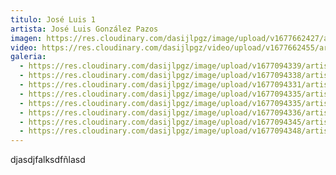 ```yaml
---
titulo: José Luis 1
artista: José Luis González Pazos
imagen: https://res.cloudinary.com/dasijlpgz/image/upload/v1677662427/artistas/Jos%C3%A9%20Luis%20Gonz%C3%A1lez%20Pazos/Obra1/230301_portada.png
video: https://res.cloudinary.com/dasijlpgz/video/upload/v1677662455/artistas/Jos%C3%A9%20Luis%20Gonz%C3%A1lez%20Pazos/Obra1/230301_Jose_Luis_Gonzalez_Pazos_compressed.mp4
galeria:
  - https://res.cloudinary.com/dasijlpgz/image/upload/v1677094339/artistas/Jos%C3%A9%20Luis%20Gonz%C3%A1lez%20Pazos/Obra1/P1050012.jpg
  - https://res.cloudinary.com/dasijlpgz/image/upload/v1677094338/artistas/Jos%C3%A9%20Luis%20Gonz%C3%A1lez%20Pazos/Obra1/P1050011.jpg
  - https://res.cloudinary.com/dasijlpgz/image/upload/v1677094331/artistas/Jos%C3%A9%20Luis%20Gonz%C3%A1lez%20Pazos/Obra1/P1050007.jpg
  - https://res.cloudinary.com/dasijlpgz/image/upload/v1677094335/artistas/Jos%C3%A9%20Luis%20Gonz%C3%A1lez%20Pazos/Obra1/P1050010.jpg
  - https://res.cloudinary.com/dasijlpgz/image/upload/v1677094335/artistas/Jos%C3%A9%20Luis%20Gonz%C3%A1lez%20Pazos/Obra1/P1050009.jpg
  - https://res.cloudinary.com/dasijlpgz/image/upload/v1677094336/artistas/Jos%C3%A9%20Luis%20Gonz%C3%A1lez%20Pazos/Obra1/P1050008.jpg
  - https://res.cloudinary.com/dasijlpgz/image/upload/v1677094345/artistas/Jos%C3%A9%20Luis%20Gonz%C3%A1lez%20Pazos/Obra1/P1050014.jpg
  - https://res.cloudinary.com/dasijlpgz/image/upload/v1677094348/artistas/Jos%C3%A9%20Luis%20Gonz%C3%A1lez%20Pazos/Obra1/P1050013.jpg
---
```

d﻿jasdjfalksdfñlasd